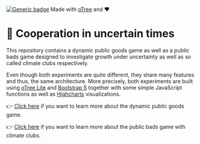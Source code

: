 [![Generic badge](https://img.shields.io/badge/Status:-WIP-yellow.svg)](https://shields.io/)
Made with [oTree](https://www.sciencedirect.com/science/article/pii/S2214635016000101) and ❤️

# 🤷‍ Cooperation in uncertain times

This repository contains a dynamic public goods game as well as a public bads game designed to investigate growth under 
uncertainty as well as so called climate clubs respectively.

Even though both experiments are quite different, they share many features and thus, the same architecture. 
More precisely, both experiments are built using [oTree Lite](https://otree.readthedocs.io/en/latest/misc/otreelite.html)
and [Bootstrap 5](https://getbootstrap.com/docs/5.0/getting-started/introduction/) together with some simple JavaScript
functions as well as [Highcharts](https://www.highcharts.com/) visualizations.

👉 [Click here](otreeLite/B_GMTV/README.md) if you want to learn more about the dynamic public goods game.

👉 [Click here](otreeLite/B_Clubs/README.md) if you want to learn more about the public bads game with climate clubs.

<!--
## ▶️ How to 
To replicate the analysis (once you have the necessary data), you have to follow these steps:

- [ ] Store the data file called `all_aps_wide.csv` in `data/replication/`. The data that is currently stored in that folder is simulated. I left it in there for demo purposes. If you do not have actual data that was generated after June 30th, feel free to contact me.
- [ ] Store the data file called `GMTV-questionnaire-data.dta` in `data/gaechteretal/`. You will have to request the data as it is not included in this repository. This is because the data was not (publicly) provided by Gächter et al. in the first place.
- [ ] Make sure that you do have `data/gaechteretal/GMTV-data.dta`.
- [ ] Open `analysis/analysis.Rproj`, navigate to `analysis/R/source.R` and run that script. It will first run the `config.R` file which loads the required packages. Subsequently, RMarkdown reports (stored in `analysis/reports/rmd/`) will be rendered into HTML and PDF files. If you encounter any problems during the rendering process, [try to restart R](https://github.com/r-lib/callr/issues/102#issuecomment-474453623). Note that the HTML outputs are more convenient to read.
- [ ] You should now find freshly generated reports in `analysis/reports/html/` and `analysis/reports/pdf/`. In addition, you should find processed data in `data/processed/`.

## 🧐 What the project is about
This experiment replicates Gächter et al.'s [(2017, Journal of Public Economics)](https://www.sciencedirect.com/science/article/pii/S0047272717300361)
dynamic public goods game -- the 10-period no punish treatment, to be precise.

The original game is a public goods game where each player's current endowment is the sum of her initial endowment and 
gains or losses from previous periods. Hence, period endowments are incomes of previous periods and both growth as well 
as inequality arise endogenously.

After replicating the experiment [online and remote](https://doi.org/10.1007/s10683-017-9527-2), we want to incorporate 
an exogenous risk of extreme weather events that cause an endogenous damage. The rationale behind that is quite
intuitive: extreme weather events cannot be prevented in the short run but their damage can be controlled -- the more
a society contributes to a public good the lower the damage if an extreme weather event occurs.

## 🚏 How you can access a demo
You can find the experiment's demo [here](https://cliccs.herokuapp.com/demo/). A click on _Dynamic Public Goods Game_ 
will open a new tab with several URLs. I'd advice you to click on the Hyperlink called _Play in split screen mode._
[![](figures/Decision_Screen.png)](https://cliccs.herokuapp.com/demo/)


## ✅ To do
A kanban board can be found [here](https://github.com/Howquez/coopUncertainty/projects/1). 

## 🛠 How we built it
The experiment is built in Python 3 using [oTree](https://www.sciencedirect.com/science/article/pii/S2214635016000101).
So far, one can consider the game as an MVP -- it therefore only contains constant and homogeneous shocks to the 
players' endowments. 

-->
